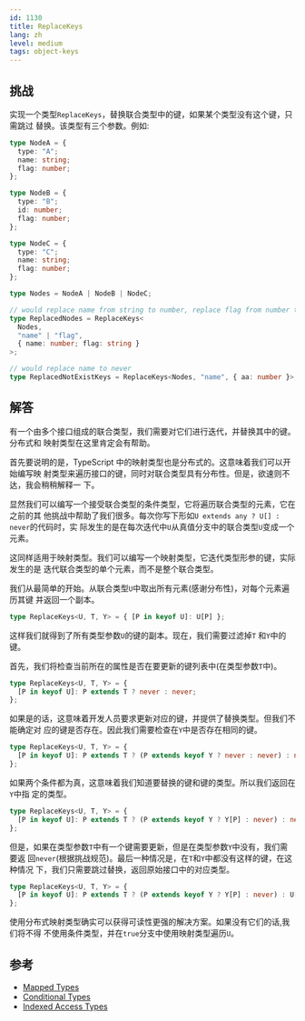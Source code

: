 ```yaml
---
id: 1130
title: ReplaceKeys
lang: zh
level: medium
tags: object-keys
---
```


## 挑战

实现一个类型`ReplaceKeys`，替换联合类型中的键，如果某个类型没有这个键，只需跳过
替换。该类型有三个参数。例如:

```typescript
type NodeA = {
  type: "A";
  name: string;
  flag: number;
};

type NodeB = {
  type: "B";
  id: number;
  flag: number;
};

type NodeC = {
  type: "C";
  name: string;
  flag: number;
};

type Nodes = NodeA | NodeB | NodeC;

// would replace name from string to number, replace flag from number to string
type ReplacedNodes = ReplaceKeys<
  Nodes,
  "name" | "flag",
  { name: number; flag: string }
>;

// would replace name to never
type ReplacedNotExistKeys = ReplaceKeys<Nodes, "name", { aa: number }>;
```

## 解答

有一个由多个接口组成的联合类型，我们需要对它们进行迭代，并替换其中的键。分布式和
映射类型在这里肯定会有帮助。

首先要说明的是，TypeScript 中的映射类型也是分布式的。这意味着我们可以开始编写映
射类型来遍历接口的键，同时对联合类型具有分布性。但是，欲速则不达，我会稍稍解释一
下。

显然我们可以编写一个接受联合类型的条件类型，它将遍历联合类型的元素，它在之前的其
他挑战中帮助了我们很多。每次你写下形如`U extends any ? U[] : never`的代码时，实
际发生的是在每次迭代中`U`从真值分支中的联合类型`U`变成一个元素。

这同样适用于映射类型。我们可以编写一个映射类型，它迭代类型形参的键，实际发生的是
迭代联合类型的单个元素，而不是整个联合类型。

我们从最简单的开始。从联合类型`U`中取出所有元素(感谢分布性)，对每个元素遍历其键
并返回一个副本。

```typescript
type ReplaceKeys<U, T, Y> = { [P in keyof U]: U[P] };
```

这样我们就得到了所有类型参数`U`的键的副本。现在，我们需要过滤掉`T` 和`Y`中的键。

首先，我们将检查当前所在的属性是否在要更新的键列表中(在类型参数`T`中)。

```typescript
type ReplaceKeys<U, T, Y> = {
  [P in keyof U]: P extends T ? never : never;
};
```

如果是的话，这意味着开发人员要求更新对应的键，并提供了替换类型。但我们不能确定对
应的键是否存在。因此我们需要检查在`Y`中是否存在相同的键。

```typescript
type ReplaceKeys<U, T, Y> = {
  [P in keyof U]: P extends T ? (P extends keyof Y ? never : never) : never;
};
```

如果两个条件都为真，这意味着我们知道要替换的键和键的类型。所以我们返回在`Y`中指
定的类型。

```typescript
type ReplaceKeys<U, T, Y> = {
  [P in keyof U]: P extends T ? (P extends keyof Y ? Y[P] : never) : never;
};
```

但是，如果在类型参数`T`中有一个键需要更新，但是在类型参数`Y`中没有，我们需要返
回`never`(根据挑战规范)。最后一种情况是，在`T`和`Y`中都没有这样的键，在这种情况
下，我们只需要跳过替换，返回原始接口中的对应类型。

```typescript
type ReplaceKeys<U, T, Y> = {
  [P in keyof U]: P extends T ? (P extends keyof Y ? Y[P] : never) : U[P];
};
```

使用分布式映射类型确实可以获得可读性更强的解决方案。如果没有它们的话,我们将不得
不使用条件类型，并在`true`分支中使用映射类型遍历`U`。

## 参考

- [Mapped Types](https://www.typescriptlang.org/docs/handbook/2/mapped-types.html)
- [Conditional Types](https://www.typescriptlang.org/docs/handbook/2/conditional-types.html)
- [Indexed Access Types](https://www.typescriptlang.org/docs/handbook/2/indexed-access-types.html)
